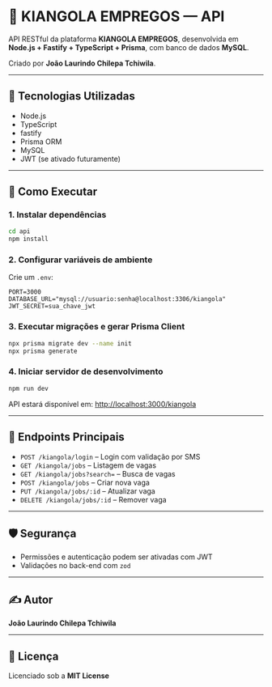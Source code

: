 # 🔧 KIANGOLA EMPREGOS — API

API RESTful da plataforma **KIANGOLA EMPREGOS**, desenvolvida em **Node.js + Fastify + TypeScript + Prisma**, com banco de dados **MySQL**.

Criado por **João Laurindo Chilepa Tchiwila**.

---

## 🧱 Tecnologias Utilizadas

- Node.js
- TypeScript
- fastify
- Prisma ORM
- MySQL
- JWT (se ativado futuramente)

---

## 🚀 Como Executar

### 1. Instalar dependências

```bash
cd api
npm install
```

### 2. Configurar variáveis de ambiente

Crie um `.env`:

```env
PORT=3000
DATABASE_URL="mysql://usuario:senha@localhost:3306/kiangola"
JWT_SECRET=sua_chave_jwt
```

### 3. Executar migrações e gerar Prisma Client

```bash
npx prisma migrate dev --name init
npx prisma generate
```

### 4. Iniciar servidor de desenvolvimento

```bash
npm run dev
```

API estará disponível em: [http://localhost:3000/kiangola](http://localhost:3000/kiangola)

---

## 🧪 Endpoints Principais

- `POST /kiangola/login` – Login com validação por SMS
- `GET /kiangola/jobs` – Listagem de vagas
- `GET /kiangola/jobs?search=` – Busca de vagas
- `POST /kiangola/jobs` – Criar nova vaga
- `PUT /kiangola/jobs/:id` – Atualizar vaga
- `DELETE /kiangola/jobs/:id` – Remover vaga

---

## 🛡️ Segurança

- Permissões e autenticação podem ser ativadas com JWT
- Validações no back-end com `zod` 

---

## ✍️ Autor

**João Laurindo Chilepa Tchiwila**

---

## 📜 Licença

Licenciado sob a **MIT License**
